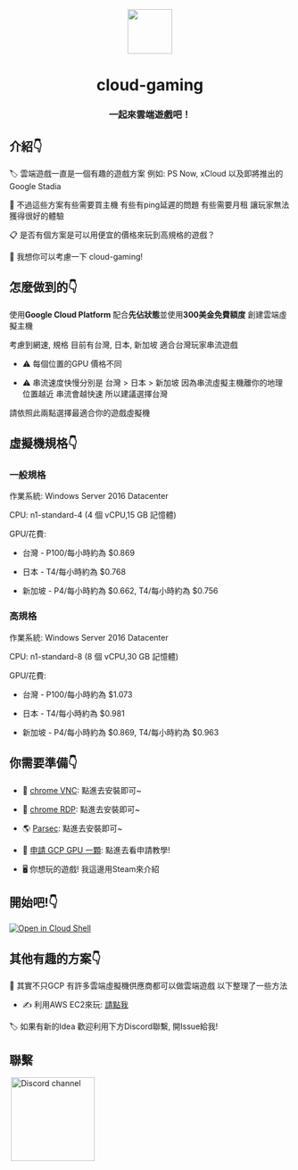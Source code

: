 <div align="center">
    <img src="https://i.imgur.com/hPEhsbM.png" width="80px">
    <h1 align="center">
      cloud-gaming
    </h1>
    <h3 align="center">
      一起來雲端遊戲吧！
    </h3>
</div>

## 介紹👇
🏷 雲端遊戲一直是一個有趣的遊戲方案 例如: PS Now, xCloud 以及即將推出的Google Stadia

🌉 不過這些方案有些需要買主機 有些有ping延遲的問題 有些需要月租 讓玩家無法獲得很好的體驗

📋 是否有個方案是可以用便宜的價格來玩到高規格的遊戲？

📝 我想你可以考慮一下 cloud-gaming!

## 怎麼做到的👇

使用**Google Cloud Platform** 配合**先佔狀態**並使用**300美金免費額度** 創建雲端虛擬主機

考慮到網速, 規格 目前有台灣, 日本, 新加坡 適合台灣玩家串流遊戲

* ⚠️ 每個位置的GPU 價格不同

* ⚠️ 串流速度快慢分別是 台灣 > 日本 > 新加坡 因為串流虛擬主機離你的地理位置越近 串流會越快速 所以建議選擇台灣

請依照此兩點選擇最適合你的遊戲虛擬機

## 虛擬機規格👇

### 一般規格

作業系統: Windows Server 2016 Datacenter

CPU: n1-standard-4 (4 個 vCPU,15 GB 記憶體)

GPU/花費:

* 台灣 - P100/每小時約為 $0.869

* 日本 - T4/每小時約為 $0.768

* 新加坡 - P4/每小時約為 $0.662, T4/每小時約為 $0.756

### 高規格

作業系統: Windows Server 2016 Datacenter

CPU: n1-standard-8 (8 個 vCPU,30 GB 記憶體)

GPU/花費:

* 台灣 - P100/每小時約為 $1.073

* 日本 - T4/每小時約為 $0.981

* 新加坡 - P4/每小時約為 $0.869, T4/每小時約為 $0.963

## 你需要準備👇

* 📝 [chrome VNC](https://chrome.google.com/webstore/detail/vnc%C2%AE-viewer-for-google-ch/iabmpiboiopbgfabjmgeedhcmjenhbla): 點進去安裝即可~

* 💬 [chrome RDP](https://chrome.google.com/webstore/detail/chrome-rdp-for-google-clo/mpbbnannobiobpnfblimoapbephgifkm): 點進去安裝即可~

* 🌎 [Parsec](https://parsecgaming.com/downloads): 點進去安裝即可~

* 🌁 [申請 GCP GPU 一顆](https://github.com/superj80820/cloud-gaming/blob/master/tutorial/applyGPU.md): 點進去看申請教學!

* 🖥 你想玩的遊戲! 我這邊用Steam來介紹

## 開始吧!👇

[![Open in Cloud Shell](https://i.imgur.com/xz43E92.png)](https://console.cloud.google.com/cloudshell/editor?cloudshell_git_repo=https%3A%2F%2Fgithub.com%2Fsuperj80820%2Fcloud-gaming.git&cloudshell_tutorial=tutorial/createInstance.md)

## 其他有趣的方案👇

🌱 其實不只GCP 有許多雲端虛擬機供應商都可以做雲端遊戲 以下整理了一些方法

* ✍️ 利用AWS EC2來玩: [請點我](https://github.com/superj80820/cloud-gaming/blob/master/tutorial/ec2Set.md)

🏷️ 如果有新的Idea 歡迎利用下方Discord聯繫, 開Issue給我!

## 聯繫
<a href="https://discord.gg/dCGHvc4">
  <img hspace="3" alt="Discord channel" src="https://camo.githubusercontent.com/e4a739df27356a78e9cae2e2dda642d118567e7c/68747470733a2f2f737465616d63646e2d612e616b616d616968642e6e65742f737465616d636f6d6d756e6974792f7075626c69632f696d616765732f636c616e732f32373039303534312f386464356339303766326130656563623733646336613437373666633961323538373865626364642e706e67" width=150px/>
</a>